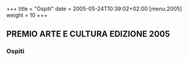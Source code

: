 +++
title = "Ospiti"
date = 2005-05-24T10:39:02+02:00
[menu.2005]
weight = 10
+++
## PREMIO ARTE E CULTURA EDIZIONE 2005

### Ospiti

